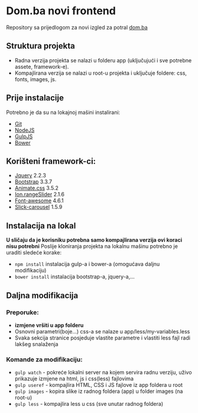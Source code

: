 # Dom.ba novi frontend
Repository sa prijedlogom za novi izgled za potral [dom.ba](http://dom.ba/)

## Struktura projekta
- Radna verzija projekta se nalazi u folderu app \(uključujući i sve potrebne assete, framework-e\).
- Kompajlirana verzija se nalazi u root\-u projekta i uključuje foldere: css, fonts, images, js.

## Prije instalacije
Potrebno je da su na lokajnoj mašini instalirani:
- [Git](https://git-scm.com/)
- [NodeJS](https://nodejs.org/en/)
- [GulpJS](http://gulpjs.com/)
- [Bower](https://bower.io/)

## Korišteni framework\-ci:
- [Jquery](https://jquery.com/) 2.2.3
- [Bootstrap](http://getbootstrap.com/) 3.3.7
- [Animate.css](https://daneden.github.io/animate.css/) 3.5.2
- [Ion.rangeSlider](http://ionden.com/a/plugins/ion.rangeSlider/en.html) 2.1.6
- [Font-awesome](http://fontawesome.io/) 4.6.1
- [Slick-carousel](http://kenwheeler.github.io/slick/) 1.5.9

## Instalacija na lokal
**U sličaju da je korisniku potrebna samo kompajlirana verzija ovi koraci nisu potrebni**
Poslije kloniranja projekta na lokalnu mašinu potrebno je uraditi sledeće korake:
- `npm install`
instalacija gulp\-a i bower\-a (omogućava daljnu modifikaciju)
- `bower install`
instalacija bootstrap\-a, jquery\-a,...

## Daljna modifikacija
### Preporuke:
- **izmjene vršiti u app folderu**
- Osnovni parametri(boje...) css\-a se nalaze u app/less/my-variables.less
- Svaka sekcija stranice posjeduje vlastite parametre i vlastiti less fajl radi lakšeg snalaženja

### Komande za modifikaciju:
- `gulp watch` \- pokreće lokalni server na kojem servira radnu verziju, uživo prikazuje izmjene na html, js i css\(less\) fajlovima
- `gulp useref` \- kompajlira HTML, CSS i JS fajlove iz app foldera u root
- `gulp images` \- kopira slike iz radnog foldera \(app\) u folder images \(na root\-u\)
- `gulp less` \- kompajlira less u css \(sve unutar radnog foldera\)